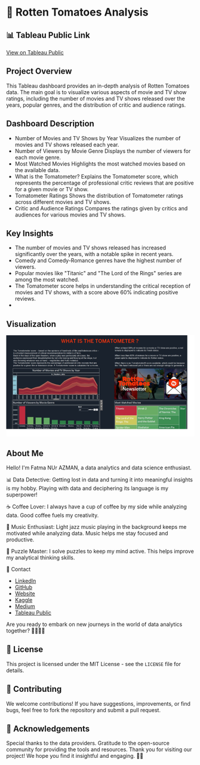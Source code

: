 # 🍅 Rotten Tomatoes Analysis
## 📊 Tableau Public Link

[View on Tableau Public](https://public.tableau.com/app/profile/fatma.nur.azman/viz/WhattrendscanbediscoveredinRottenTomatoesratingsacrossdifferentgenresanddirectors/Story1)

## Project Overview
This Tableau dashboard provides an in-depth analysis of Rotten Tomatoes data. The main goal is to visualize various aspects of movie and TV show ratings, including the number of movies and TV shows released over the years, popular genres, and the distribution of critic and audience ratings.

## Dashboard Description
- Number of Movies and TV Shows by Year
Visualizes the number of movies and TV shows released each year.
- Number of Viewers by Movie Genre
Displays the number of viewers for each movie genre.
- Most Watched Movies
Highlights the most watched movies based on the available data.
- What is the Tomatometer?
Explains the Tomatometer score, which represents the percentage of professional critic reviews that are positive for a given movie or TV show.
- Tomatometer Ratings
Shows the distribution of Tomatometer ratings across different movies and TV shows.
- Critic and Audience Ratings
Compares the ratings given by critics and audiences for various movies and TV shows.
## Key Insights
- The number of movies and TV shows released has increased significantly over the years, with a notable spike in recent years.
- Comedy and Comedy-Romance genres have the highest number of viewers.
- Popular movies like "Titanic" and "The Lord of the Rings" series are among the most watched.
- The Tomatometer score helps in understanding the critical reception of movies and TV shows, with a score above 60% indicating positive reviews.
- 
## Visualization
![Rotten Tomatoes Analysis](https://github.com/Fatma-Nur-Azman/DATAVIZ__Projects-/blob/main/TABLEAU/TABLEAU_05_Rotten_Tomatoes_Movies/01_Overview.jpeg)
## About Me

Hello! I'm Fatma NUr AZMAN, a data analytics and data science enthusiast.

📊 Data Detective: Getting lost in data and turning it into meaningful insights is my hobby. Playing with data and deciphering its language is my superpower!

☕ Coffee Lover: I always have a cup of coffee by my side while analyzing data. Good coffee fuels my creativity.

🎵 Music Enthusiast: Light jazz music playing in the background keeps me motivated while analyzing data. Music helps me stay focused and productive.

🧩 Puzzle Master: I solve puzzles to keep my mind active. This helps improve my analytical thinking skills.

📧 Contact

- [LinkedIn](https://www.linkedin.com/in/fatma-nur-azman/)
- [GitHub](https://github.com/Fatma-Nur-Azman)
- [Website](https://fatmanurazman.vercel.app/)
- [Kaggle](https://www.kaggle.com/fnurazman)
- [Medium](https://medium.com/@azmanfnur)
- [Tableau Public](https://public.tableau.com/app/profile/fatma.nur.azman/vizzes)
  
Are you ready to embark on new journeys in the world of data analytics together? 🚴‍♀️🚴‍♂️

## 📜 License

This project is licensed under the MIT License - see the `LICENSE` file for details.



## 🤝 Contributing
We welcome contributions! If you have suggestions, improvements, or find bugs, feel free to fork the repository and submit a pull request.

## 🌟 Acknowledgements
Special thanks to the data providers.
Gratitude to the open-source community for providing the tools and resources.
Thank you for visiting our project! We hope you find it insightful and engaging. 👩‍💼
